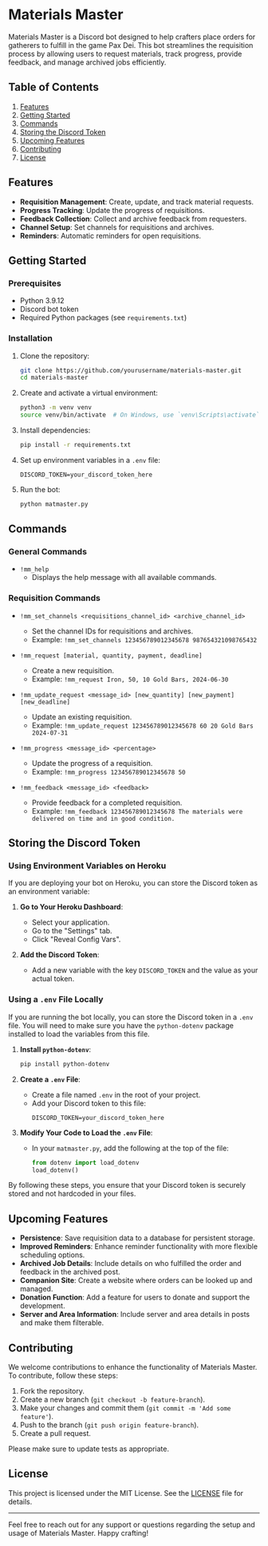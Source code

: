 
# Materials Master

Materials Master is a Discord bot designed to help crafters place orders for gatherers to fulfill in the game Pax Dei. This bot streamlines the requisition process by allowing users to request materials, track progress, provide feedback, and manage archived jobs efficiently.

## Table of Contents

1. [Features](#features)
2. [Getting Started](#getting-started)
3. [Commands](#commands)
4. [Storing the Discord Token](#storing-the-discord-token)
5. [Upcoming Features](#upcoming-features)
6. [Contributing](#contributing)
7. [License](#license)

## Features

- **Requisition Management**: Create, update, and track material requests.
- **Progress Tracking**: Update the progress of requisitions.
- **Feedback Collection**: Collect and archive feedback from requesters.
- **Channel Setup**: Set channels for requisitions and archives.
- **Reminders**: Automatic reminders for open requisitions.

## Getting Started

### Prerequisites

- Python 3.9.12
- Discord bot token
- Required Python packages (see `requirements.txt`)

### Installation

1. Clone the repository:
    ```sh
    git clone https://github.com/yourusername/materials-master.git
    cd materials-master
    ```

2. Create and activate a virtual environment:
    ```sh
    python3 -m venv venv
    source venv/bin/activate  # On Windows, use `venv\Scripts\activate`
    ```

3. Install dependencies:
    ```sh
    pip install -r requirements.txt
    ```

4. Set up environment variables in a `.env` file:
    ```env
    DISCORD_TOKEN=your_discord_token_here
    ```

5. Run the bot:
    ```sh
    python matmaster.py
    ```

## Commands

### General Commands

- `!mm_help`
  - Displays the help message with all available commands.

### Requisition Commands

- `!mm_set_channels <requisitions_channel_id> <archive_channel_id>`
  - Set the channel IDs for requisitions and archives.
  - Example: `!mm_set_channels 123456789012345678 987654321098765432`

- `!mm_request [material, quantity, payment, deadline]`
  - Create a new requisition.
  - Example: `!mm_request Iron, 50, 10 Gold Bars, 2024-06-30`

- `!mm_update_request <message_id> [new_quantity] [new_payment] [new_deadline]`
  - Update an existing requisition.
  - Example: `!mm_update_request 123456789012345678 60 20 Gold Bars 2024-07-31`

- `!mm_progress <message_id> <percentage>`
  - Update the progress of a requisition.
  - Example: `!mm_progress 123456789012345678 50`

- `!mm_feedback <message_id> <feedback>`
  - Provide feedback for a completed requisition.
  - Example: `!mm_feedback 123456789012345678 The materials were delivered on time and in good condition.`

## Storing the Discord Token

### Using Environment Variables on Heroku

If you are deploying your bot on Heroku, you can store the Discord token as an environment variable:

1. **Go to Your Heroku Dashboard**:
   - Select your application.
   - Go to the "Settings" tab.
   - Click "Reveal Config Vars".

2. **Add the Discord Token**:
   - Add a new variable with the key `DISCORD_TOKEN` and the value as your actual token.

### Using a `.env` File Locally

If you are running the bot locally, you can store the Discord token in a `.env` file. You will need to make sure you have the `python-dotenv` package installed to load the variables from this file.

1. **Install `python-dotenv`**:
   ```sh
   pip install python-dotenv
   ```

2. **Create a `.env` File**:
   - Create a file named `.env` in the root of your project.
   - Add your Discord token to this file:
     ```env
     DISCORD_TOKEN=your_discord_token_here
     ```

3. **Modify Your Code to Load the `.env` File**:
   - In your `matmaster.py`, add the following at the top of the file:
     ```python
     from dotenv import load_dotenv
     load_dotenv()
     ```

By following these steps, you ensure that your Discord token is securely stored and not hardcoded in your files.

## Upcoming Features

- **Persistence**: Save requisition data to a database for persistent storage.
- **Improved Reminders**: Enhance reminder functionality with more flexible scheduling options.
- **Archived Job Details**: Include details on who fulfilled the order and feedback in the archived post.
- **Companion Site**: Create a website where orders can be looked up and managed.
- **Donation Function**: Add a feature for users to donate and support the development.
- **Server and Area Information**: Include server and area details in posts and make them filterable.

## Contributing

We welcome contributions to enhance the functionality of Materials Master. To contribute, follow these steps:

1. Fork the repository.
2. Create a new branch (`git checkout -b feature-branch`).
3. Make your changes and commit them (`git commit -m 'Add some feature'`).
4. Push to the branch (`git push origin feature-branch`).
5. Create a pull request.

Please make sure to update tests as appropriate.

## License

This project is licensed under the MIT License. See the [LICENSE](LICENSE) file for details.

---

Feel free to reach out for any support or questions regarding the setup and usage of Materials Master. Happy crafting!
